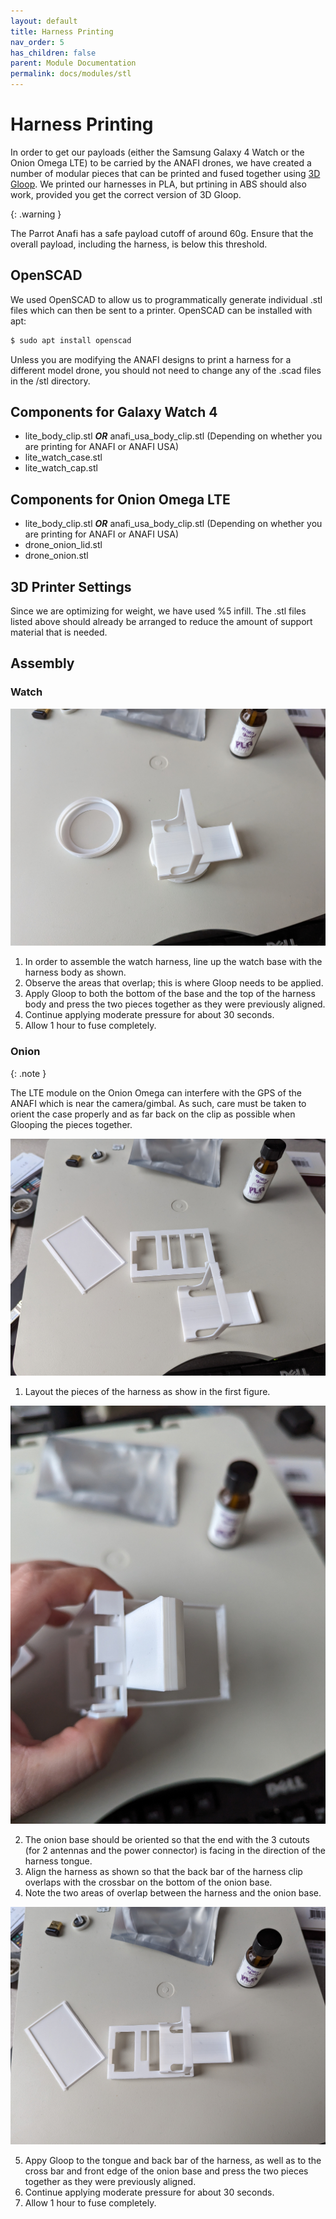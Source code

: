 ```yaml
---
layout: default
title: Harness Printing
nav_order: 5
has_children: false
parent: Module Documentation
permalink: docs/modules/stl
---
```


# Harness Printing

In order to get our payloads (either the Samsung Galaxy 4 Watch or the Onion Omega LTE) to be carried by the ANAFI drones, we have created a number of modular pieces that can be printed and fused together using [3D Gloop](https://www.3dgloop.com/). We printed our harnesses in PLA, but prtining in ABS should also work, provided you get the correct version of 3D Gloop.

{: .warning }

The Parrot Anafi has a safe payload cutoff of around 60g. Ensure that the overall payload, including the harness, is below this threshold.

## OpenSCAD

We used OpenSCAD to allow us to programmatically generate individual .stl files which can then be sent to a printer. OpenSCAD can be installed with apt:

```sh
$ sudo apt install openscad
```
Unless you are modifying the ANAFI designs to print a harness for a different model drone, you should not need to change any of the .scad files in the /stl directory.

## Components for Galaxy Watch 4

* lite_body_clip.stl ***OR*** anafi_usa_body_clip.stl (Depending on whether you are printing for ANAFI or ANAFI USA)
* lite_watch_case.stl
* lite_watch_cap.stl

## Components for Onion Omega LTE

* lite_body_clip.stl ***OR*** anafi_usa_body_clip.stl (Depending on whether you are printing for ANAFI or ANAFI USA)
* drone_onion_lid.stl
* drone_onion.stl


## 3D Printer Settings

Since we are optimizing for weight, we have used %5 infill. The .stl files listed above should already be arranged to reduce the amount of support material that is needed.

## Assembly

### Watch

![Watch Assembly!](images/watch_assembly.jpg)

1. In order to assemble the watch harness, line up the watch base with the harness body as shown.
2. Observe the areas that overlap; this is where Gloop needs to be applied.
3. Apply Gloop to both the bottom of the base and the top of the harness body and press the two pieces together as they were previously aligned.
4. Continue applying moderate pressure for about 30 seconds.
5. Allow 1 hour to fuse completely.

### Onion

{: .note }

The LTE module on the Onion Omega can interfere with the GPS of the ANAFI which is near the camera/gimbal. As such, care must be taken to orient the case properly and as far back on the clip as possible when Glooping the pieces together.

![Onion Assembly!](images/onion_assembly1.jpg)

1. Layout the pieces of the harness as show in the first figure.

![Onion Assembly!](images/onion_assembly2.jpg)

2. The onion base should be oriented so that the end with the 3 cutouts (for 2 antennas and the power connector) is facing in the direction of the harness tongue.
3. Align the harness as shown so that the back bar of the harness clip overlaps with the crossbar on the bottom of the onion base.
4. Note the two areas of overlap between the harness and the onion base.

![Onion Assembly!](images/onion_assembly3.jpg)

5. Appy Gloop to the tongue and back bar of the harness, as well as to the cross bar and front edge of the onion base and press the two pieces together as they were previously aligned.
6. Continue applying moderate pressure for about 30 seconds.
8. Allow 1 hour to fuse completely.
